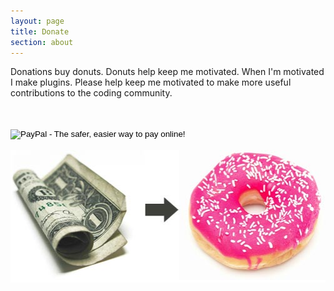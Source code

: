 ```yaml
---
layout: page
title: Donate
section: about
---
```


Donations buy donuts. Donuts help keep me motivated. When I'm motivated I make plugins. Please help keep me motivated to make more useful contributions to the coding community.

<div id="paypal">
	<form action="https://www.paypal.com/cgi-bin/webscr" method="post">
		<input type="hidden" name="cmd" value="_s-xclick" /><br />
		<input type="hidden" name="hosted_button_id" value="6908957" /><br />
		<input type="image" src="https://www.paypal.com/en_US/i/btn/btn_donateCC_LG.gif" border="0" name="submit" alt="PayPal - The safer, easier way to pay online!" /><br />
		<img alt="" border="0" src="{{ site.baseurl }}/assets/pixel.gif" width="1" height="1" /><br />
	</form>
</div>

<img src="/assets/donate.jpg" alt="Donate to the cause: Dollars leads to donuts." />
